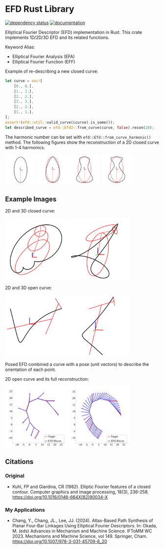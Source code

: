 # EFD Rust Library

[![dependency status](https://deps.rs/repo/github/KmolYuan/efd-rs/status.svg)](https://deps.rs/crate/efd/)
[![documentation](https://docs.rs/efd/badge.svg)](https://docs.rs/efd)

Elliptical Fourier Descriptor (EFD) implementation in Rust. This crate implements 1D/2D/3D EFD and its related functions.

Keyword Alias:

+ Elliptical Fourier Analysis (EFA)
+ Elliptical Fourier Function (EFF)

Example of re-describing a new closed curve:

```rust
let curve = vec![
    [0., 0.],
    [1., 1.],
    [2., 2.],
    [3., 3.],
    [2., 2.],
    [1., 1.],
];
assert!(efd::util::valid_curve(&curve).is_some());
let described_curve = efd::Efd2::from_curve(curve, false).recon(20);
```

The harmonic number can be set with `efd::Efd::from_curve_harmonic()` method. The following figures show the reconstruction of a 2D closed curve with 1-4 harmonics.

<div>
<img width="20%" alt="1h" src="https://raw.githubusercontent.com/KmolYuan/efd-rs/main/img/2dh1.svg"/>
<img width="20%" alt="2h" src="https://raw.githubusercontent.com/KmolYuan/efd-rs/main/img/2dh2.svg"/>
<img width="20%" alt="3h" src="https://raw.githubusercontent.com/KmolYuan/efd-rs/main/img/2dh3.svg"/>
<img width="20%" alt="4h" src="https://raw.githubusercontent.com/KmolYuan/efd-rs/main/img/2dh4.svg"/>
</div>

## Example Images

2D and 3D closed curve:

<div>
<img width="40%" alt="2d" src="https://raw.githubusercontent.com/KmolYuan/efd-rs/main/img/2d.svg"/>
<img width="40%" alt="3d" src="https://raw.githubusercontent.com/KmolYuan/efd-rs/main/img/3d.svg"/>
</div>

2D and 3D open curve:

<div>
<img width="40%" alt="2d" src="https://raw.githubusercontent.com/KmolYuan/efd-rs/main/img/2d_open.svg"/>
<img width="40%" alt="3d" src="https://raw.githubusercontent.com/KmolYuan/efd-rs/main/img/3d_open.svg"/>
</div>

Posed EFD combined a curve with a pose (unit vectors) to describe the orientation of each point.

2D open curve and its full reconstruction:

<div>
<img width="40%" alt="posed" src="https://raw.githubusercontent.com/KmolYuan/efd-rs/main/img/posed.svg"/>
<img width="40%" alt="posed-full" src="https://raw.githubusercontent.com/KmolYuan/efd-rs/main/img/posed-full.svg"/>
</div>

## Citations

### Original

+ Kuhl, FP and Giardina, CR (1982). Elliptic Fourier features of a closed contour. Computer graphics and image processing, 18(3), 236-258. <https://doi.org/10.1016/0146-664X(82)90034-X>

### My Applications

+ Chang, Y., Chang, JL., Lee, JJ. (2024). Atlas-Based Path Synthesis of Planar Four-Bar Linkages Using Elliptical Fourier Descriptors. In: Okada, M. (eds) Advances in Mechanism and Machine Science. IFToMM WC 2023. Mechanisms and Machine Science, vol 149. Springer, Cham. <https://doi.org/10.1007/978-3-031-45709-8_20>
